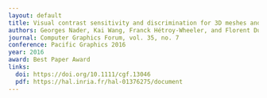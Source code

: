 ```yaml
---
layout: default
title: Visual contrast sensitivity and discrimination for 3D meshes and their applications
authors: Georges Nader, Kai Wang, Franck Hétroy-Wheeler, and Florent Dupont
journal: Computer Graphics Forum, vol. 35, no. 7
conference: Pacific Graphics 2016
year: 2016
award: Best Paper Award
links:
  doi: https://doi.org/10.1111/cgf.13046
  pdf: https://hal.inria.fr/hal-01376275/document
---
```

